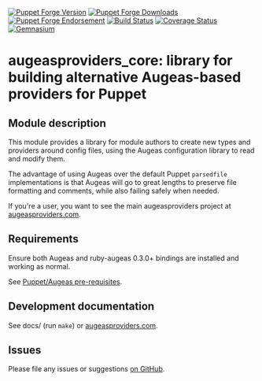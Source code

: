 [![Puppet Forge Version](http://img.shields.io/puppetforge/v/herculesteam/augeasproviders_core.svg)](https://forge.puppetlabs.com/herculesteam/augeasproviders_core)
[![Puppet Forge Downloads](http://img.shields.io/puppetforge/dt/herculesteam/augeasproviders_core.svg)](https://forge.puppetlabs.com/herculesteam/augeasproviders_core)
[![Puppet Forge Endorsement](https://img.shields.io/puppetforge/e/herculesteam/augeasproviders_core.svg)](https://forge.puppetlabs.com/herculesteam/augeasproviders_core)
[![Build Status](https://img.shields.io/travis/hercules-team/augeasproviders_core/master.svg)](https://travis-ci.org/hercules-team/augeasproviders_core)
[![Coverage Status](https://img.shields.io/coveralls/hercules-team/augeasproviders_core.svg)](https://coveralls.io/r/hercules-team/augeasproviders_core)
[![Gemnasium](https://img.shields.io/gemnasium/hercules-team/augeasproviders_core.svg)](https://gemnasium.com/hercules-team/augeasproviders_core)

# augeasproviders\_core: library for building alternative Augeas-based providers for Puppet

## Module description

This module provides a library for module authors to create new types and
providers around config files, using the Augeas configuration library to read
and modify them.

The advantage of using Augeas over the default Puppet `parsedfile`
implementations is that Augeas will go to great lengths to preserve file
formatting and comments, while also failing safely when needed.

If you're a user, you want to see the main augeasproviders project at
[augeasproviders.com](http://augeasproviders.com).

## Requirements

Ensure both Augeas and ruby-augeas 0.3.0+ bindings are installed and working as
normal.

See [Puppet/Augeas pre-requisites](http://docs.puppetlabs.com/guides/augeas.html#pre-requisites).

## Development documentation

See docs/ (run `make`) or [augeasproviders.com](http://augeasproviders.com/documentation/).

## Issues

Please file any issues or suggestions [on GitHub](https://github.com/hercules-team/augeasproviders_core/issues).
